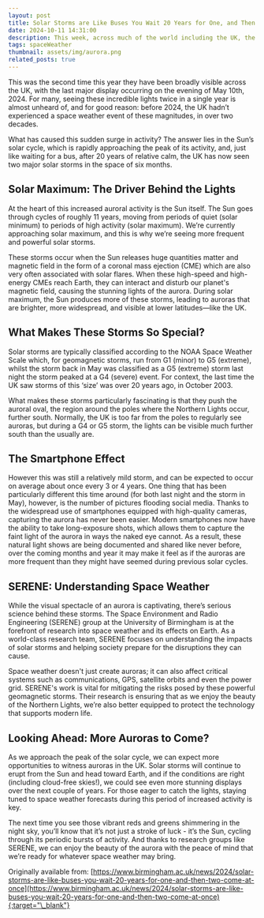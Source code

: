 ```yaml
---
layout: post
title: Solar Storms are Like Buses You Wait 20 Years for One, and Then Two Come at Once!
date: 2024-10-11 14:31:00
description: This week, across much of the world including the UK, the majestic aurora borealis, or Northern Lights, were once again visible to us.
tags: spaceWeather
thumbnail: assets/img/aurora.png
related_posts: true
---
```


This was the second time this year they have been broadly visible across the UK, with the last major display occurring on the evening of May 10th, 2024. For many, seeing these incredible lights twice in a single year is almost unheard of, and for good reason: before 2024, the UK hadn’t experienced a space weather event of these magnitudes, in over two decades.

What has caused this sudden surge in activity? The answer lies in the Sun’s solar cycle, which is rapidly approaching the peak of its activity, and, just like waiting for a bus, after 20 years of relative calm, the UK has now seen two major solar storms in the space of six months.

## Solar Maximum: The Driver Behind the Lights

At the heart of this increased auroral activity is the Sun itself. The Sun goes through cycles of roughly 11 years, moving from periods of quiet (solar minimum) to periods of high activity (solar maximum). We’re currently approaching solar maximum, and this is why we’re seeing more frequent and powerful solar storms.

These storms occur when the Sun releases huge quantities matter and magnetic field in the form of a coronal mass ejection (CME) which are also very often associated with solar flares. When these high-speed and high-energy CMEs reach Earth, they can interact and disturb our planet's magnetic field, causing the stunning lights of the aurora. During solar maximum, the Sun produces more of these storms, leading to auroras that are brighter, more widespread, and visible at lower latitudes—like the UK.

## What Makes These Storms So Special?

Solar storms are typically classified according to the NOAA Space Weather Scale which, for geomagnetic storms, run from G1 (minor) to G5 (extreme), whilst the storm back in May was classified as a G5 (extreme) storm last night the storm peaked at a G4 (severe) event. For context, the last time the UK saw storms of this ‘size’ was over 20 years ago, in October 2003.

What makes these storms particularly fascinating is that they push the auroral oval, the region around the poles where the Northern Lights occur, further south. Normally, the UK is too far from the poles to regularly see auroras, but during a G4 or G5 storm, the lights can be visible much further south than the usually are.

## The Smartphone Effect

However this was still a relatively mild storm, and can be expected to occur on average about once every 3 or 4 years. One thing that has been particularly different this time around (for both last night and the storm in May), however, is the number of pictures flooding social media. Thanks to the widespread use of smartphones equipped with high-quality cameras, capturing the aurora has never been easier. Modern smartphones now have the ability to take long-exposure shots, which allows them to capture the faint light of the aurora in ways the naked eye cannot. As a result, these natural light shows are being documented and shared like never before, over the coming months and year it may make it feel as if the auroras are more frequent than they might have seemed during previous solar cycles.

## SERENE: Understanding Space Weather

While the visual spectacle of an aurora is captivating, there’s serious science behind these storms. The Space Environment and Radio Engineering (SERENE) group at the University of Birmingham is at the forefront of research into space weather and its effects on Earth. As a world-class research team, SERENE focuses on understanding the impacts of solar storms and helping society prepare for the disruptions they can cause.

Space weather doesn't just create auroras; it can also affect critical systems such as communications, GPS, satellite orbits and even the power grid. SERENE's work is vital for mitigating the risks posed by these powerful geomagnetic storms. Their research is ensuring that as we enjoy the beauty of the Northern Lights, we’re also better equipped to protect the technology that supports modern life.

## Looking Ahead: More Auroras to Come?

As we approach the peak of the solar cycle, we can expect more opportunities to witness auroras in the UK. Solar storms will continue to erupt from the Sun and head toward Earth, and if the conditions are right (including cloud-free skies!), we could see even more stunning displays over the next couple of years. For those eager to catch the lights, staying tuned to space weather forecasts during this period of increased activity is key.

The next time you see those vibrant reds and greens shimmering in the night sky, you’ll know that it’s not just a stroke of luck - it’s the Sun, cycling through its periodic bursts of activity. And thanks to research groups like SERENE, we can enjoy the beauty of the aurora with the peace of mind that we’re ready for whatever space weather may bring.

Originally available from: [https://www.birmingham.ac.uk/news/2024/solar-storms-are-like-buses-you-wait-20-years-for-one-and-then-two-come-at-once](https://www.birmingham.ac.uk/news/2024/solar-storms-are-like-buses-you-wait-20-years-for-one-and-then-two-come-at-once){:target="\_blank"}
